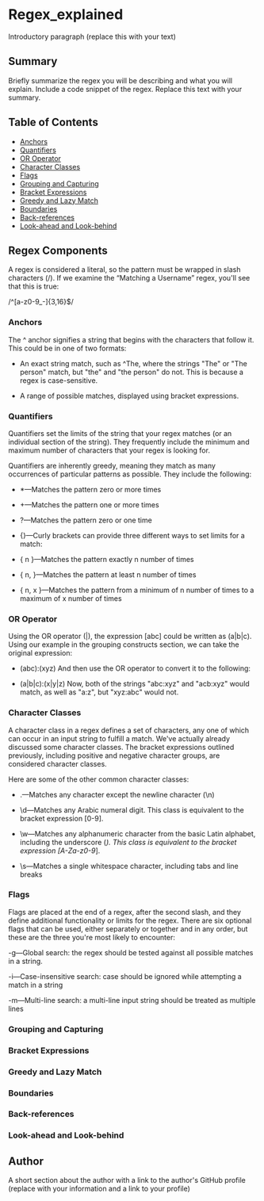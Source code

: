 # Regex_explained

Introductory paragraph (replace this with your text)

## Summary

Briefly summarize the regex you will be describing and what you will explain. Include a code snippet of the regex. Replace this text with your summary.

## Table of Contents
- [Anchors](#anchors)
- [Quantifiers](#quantifiers)
- [OR Operator](#or-operator)
- [Character Classes](#character-classes)
- [Flags](#flags)
- [Grouping and Capturing](#grouping-and-capturing)
- [Bracket Expressions](#bracket-expressions)
- [Greedy and Lazy Match](#greedy-and-lazy-match)
- [Boundaries](#boundaries)
- [Back-references](#back-references)
- [Look-ahead and Look-behind](#look-ahead-and-look-behind)

## Regex Components
A regex is considered a literal, so the pattern must be wrapped in slash characters (/). If we examine the “Matching a Username” regex, you'll see that this is true:

/^[a-z0-9_-]{3,16}$/


### Anchors
The ^ anchor signifies a string that begins with the characters that follow it. This could be in one of two formats:

 - An exact string match, such as ^The, where the strings "The" or "The person" match, but "the" and "the person" do not. This is because a regex is case-sensitive.

- A range of possible matches, displayed using bracket expressions.

### Quantifiers
Quantifiers set the limits of the string that your regex matches (or an individual section of the string). They frequently include the minimum and maximum number of characters that your regex is looking for.

Quantifiers are inherently greedy, meaning they match as many occurrences of particular patterns as possible. They include the following:

- *—Matches the pattern zero or more times

- +—Matches the pattern one or more times

- ?—Matches the pattern zero or one time

- {}—Curly brackets can provide three different ways to set limits for a match:

- { n }—Matches the pattern exactly n number of times

- { n, }—Matches the pattern at least n number of times

- { n, x }—Matches the pattern from a minimum of n number of times to a maximum of x number of times

### OR Operator
Using the OR operator (|), the expression [abc] could be written as (a|b|c). Using our example in the grouping constructs section, we can take the original expression:

- (abc):(xyz)
And then use the OR operator to convert it to the following:

- (a|b|c):(x|y|z)
Now, both of the strings "abc:xyz" and "acb:xyz" would match, as well as "a:z", but "xyz:abc" would not.

### Character Classes
A character class in a regex defines a set of characters, any one of which can occur in an input string to fulfill a match. We've actually already discussed some character classes. The bracket expressions outlined previously, including positive and negative character groups, are considered character classes.

Here are some of the other common character classes:

- .—Matches any character except the newline character (\n)

- \d—Matches any Arabic numeral digit. This class is equivalent to the bracket expression [0-9].

- \w—Matches any alphanumeric character from the basic Latin alphabet, including the underscore (_). This class is equivalent to the bracket expression [A-Za-z0-9_].

- \s—Matches a single whitespace character, including tabs and line breaks

### Flags
Flags are placed at the end of a regex, after the second slash, and they define additional functionality or limits for the regex. There are six optional flags that can be used, either separately or together and in any order, but these are the three you're most likely to encounter:

-g—Global search: the regex should be tested against all possible matches in a string.

-i—Case-insensitive search: case should be ignored while attempting a match in a string

-m—Multi-line search: a multi-line input string should be treated as multiple lines

### Grouping and Capturing
### Bracket Expressions

### Greedy and Lazy Match

### Boundaries

### Back-references

### Look-ahead and Look-behind

## Author
A short section about the author with a link to the author's GitHub profile (replace with your information and a link to your profile)
